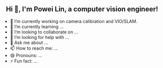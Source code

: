 <h2 align="center">Hi 👋, I'm Powei Lin, a computer vision engineer!</h2>

- 🔭 I’m currently working on camera calibration and VIO/SLAM.
- 🌱 I’m currently learning ...
- 👯 I’m looking to collaborate on ...
- 🤔 I’m looking for help with ...
- 💬 Ask me about ...
- 📫 How to reach me: ...
- 😄 Pronouns: ...
- ⚡ Fun fact: ...

